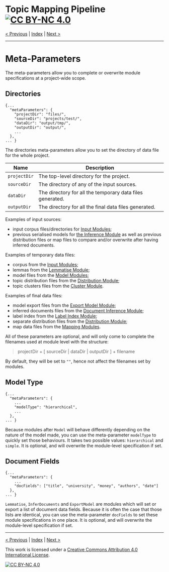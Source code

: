 # Topic Mapping Pipeline [![CC BY-NC 4.0][cc-by-nc-shield]][cc-by-nc]

[< Previous](SystemOverview.md) | [Index](index.md) | [Next >](InputModule.md)

---

# Meta-Parameters

The meta-parameters allow you to complete or overwrite module specifications at a project-wide scope.

## Directories
```json5
{...
  "metaParameters": {
    "projectDir": "files/",
    "sourceDir": "projects/test/",
    "dataDir": "output/tmp/",
    "outputDir": "output/",
    ...
  },
... }
```

The directories meta-parameters allow you to set the directory of data file for the whole project.

| Name | Description |
| --- | --- |
| `projectDir` | The top-level directory for the project. |
| `sourceDir` | The directory of any of the input sources. |
| `dataDir` | The directory for all the temporary data files generated. |
| `outputDir` | The directory for all the final data files generated. |

Examples of input sources:
- input corpus files/directories for [Input Modules](InputModule.md);
- previous serialised models for [the Inference Module](InferenceModule.md) as well as previous distribution
  files or map files to compare and/or overwrite after having inferred documents.

Examples of temporary data files:
- corpus from the [Input Modules](InputModule.md);
- lemmas from the [Lemmatise Module](LemmatiseModule.md);
- model files from the [Model Modules](ModelModule.md);
- topic distribution files from the [Distribution Module](TopicDistributionModule.md);
- topic clusters files from the [Cluster Module](TopicClusteringModule.md).


Examples of final data files:
- model export files from the [Export Model Module](ExportModule.md);
- inferred documents files from the [Document Inference Module](InferenceModule.md);
- label index from the [Label Index Module](LabelIndexModule.md);
- separate distribution files from the [Distribution Module](TopicDistributionModule.md);
- map data files from the [Mapping Modules](TopicMappingModule.md).

All of these parameters are optional, and will only come to complete the filenames used at module level with the 
structure: 
> projectDir + [ sourceDir | dataDir | outputDir ] + filename

By default, they will be set to `""`, hence not affect the filenames set by modules.

## Model Type
```json5
{...
  "metaParameters": {
    ...
    "modelType": "hierarchical",
    ...
  },
... }
```
Because modules after `Model` will behave differently depending on the nature of the model made, you can use the
meta-parameter `modelType` to quickly set those behaviours. It takes two possible values: `hierarchical` and `simple`.
It is optional, and will overwrite the module-level specification if set.

## Document Fields
```json5
{...
  "metaParameters": {
    ...
    "docFields": ["title", "university", "money", "authors", "date"]
  },
... }
```
`Lemmatise`, `InferDocuments` and `ExportModel` are modules which will set or export a list of document data fields.
Because it is often the case that those lists are identical, you can use the meta-parameter `docFields` to set
these module specifications in one place. It is optional, and will overwrite the module-level specification if set.

---

[< Previous](SystemOverview.md) | [Index](index.md) | [Next >](InputModule.md)

This work is licensed under a [Creative Commons Attribution 4.0 International
License][cc-by-nc].

[![CC BY-NC 4.0][cc-by-nc-image]][cc-by-nc]

[cc-by-nc]: http://creativecommons.org/licenses/by-nc/4.0/
[cc-by-nc-image]: https://i.creativecommons.org/l/by-nc/4.0/88x31.png
[cc-by-nc-shield]: https://img.shields.io/badge/License-CC%20BY--NC%204.0-lightgrey.svg
